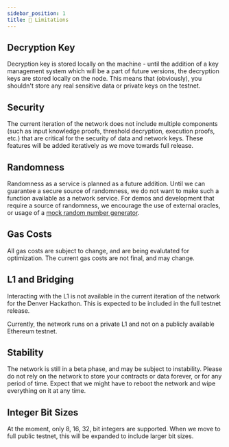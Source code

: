 ```yaml
---
sidebar_position: 1
title: 🛑 Limitations
---
```


## Decryption Key

Decryption key is stored locally on the machine - until the addition of a key management system which will be a part of 
future versions, the decryption keys are stored locally on the node. This means that (obviously), you shouldn't store any 
real sensitive data or private keys on the testnet. 

## Security

The current iteration of the network does not include multiple components (such as input knowledge proofs, threshold decryption, execution proofs, etc.) that are critical for the security of data and network keys.
These features will be added iteratively as we move towards full release.

## Randomness

Randomness as a service is planned as a future addition. Until we can guarantee a secure source of randomness, we do not 
want to make such a function available as a network service. For demos and development that require a source of randomness, we encourage 
the use of external oracles, or usage of a [mock random number generator](../../Writing%20Smart%20Contracts/Useful-Tips.md#randomness).

## Gas Costs

All gas costs are subject to change, and are being evalutated for optimization. The current gas costs are not final, and may change.

## L1 and Bridging

Interacting with the L1 is not available in the current iteration of the network for the Denver Hackathon. This is expected to be included in the full testnet release.

Currently, the network runs on a private L1 and not on a publicly available Ethereum testnet.

## Stability

The network is still in a beta phase, and may be subject to instability. Please do not rely on the network to store your contracts or data forever, or for any period of time.
Expect that we might have to reboot the network and wipe everything on it at any time.

## Integer Bit Sizes

At the moment, only 8, 16, 32, bit integers are supported. When we move to full public testnet, this will be expanded to include larger bit sizes.